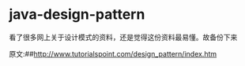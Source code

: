 # java-design-pattern

看了很多网上关于设计模式的资料，还是觉得这份资料最易懂。故备份下来

原文:##http://www.tutorialspoint.com/design_pattern/index.htm
